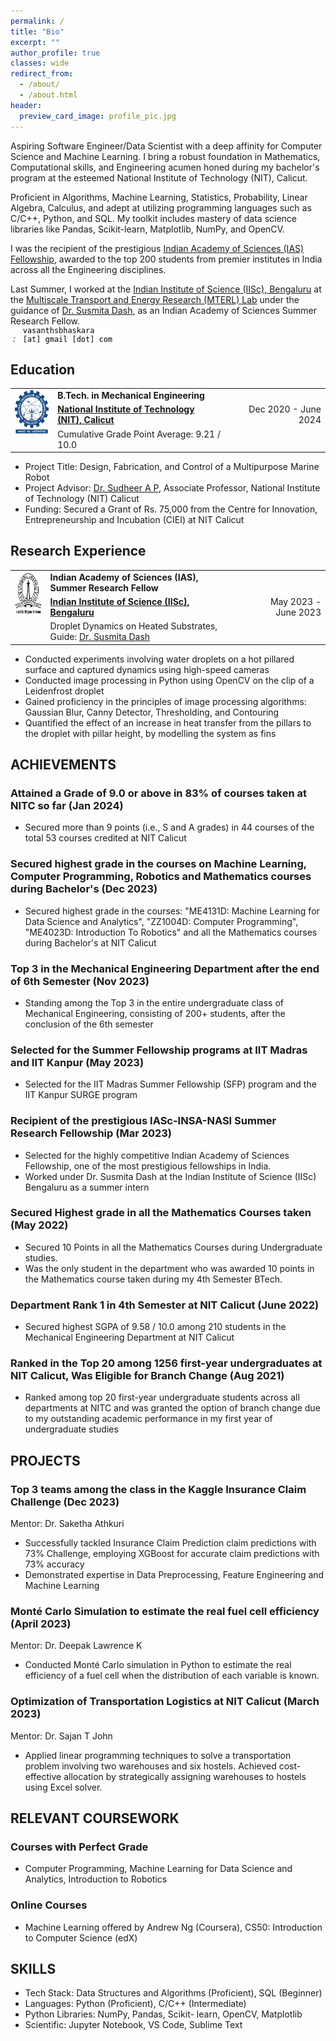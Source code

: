 ```yaml
---
permalink: /
title: "Bio"
excerpt: ""
author_profile: true
classes: wide
redirect_from: 
  - /about/
  - /about.html
header:
  preview_card_image: profile_pic.jpg
---
```

Aspiring Software Engineer/Data Scientist with a deep affinity for Computer Science and Machine Learning. I bring a robust foundation in Mathematics, Computational skills, and Engineering acumen honed during my bachelor's program at the esteemed National Institute of Technology (NIT), Calicut.

Proficient in Algorithms, Machine Learning, Statistics, Probability, Linear Algebra, Calculus, and adept at utilizing programming languages such as C/C++, Python, and SQL. My toolkit includes mastery of data science libraries like Pandas, Scikit-learn, Matplotlib, NumPy, and OpenCV.

I was the recipient of the prestigious [Indian Academy of Sciences (IAS) Fellowship](https://webjapps.ias.ac.in/fellowship2023/lists/selectedList.jsp), awarded to the top 200 students from premier institutes in India across all the Engineering disciplines. 

Last Summer, I worked at the <a href="https://iisc.ac.in" target="_blank">Indian Institute of Science (IISc), Bengaluru</a> at the <a href="https://sites.google.com/view/dashresearchlab/people" target="_blank">Multiscale Transport and Energy Research (MTERL) Lab</a> under the guidance of <a href="https://mecheng.iisc.ac.in/people/susmita-dash/" target="_blank">Dr. Susmita Dash</a>, as an Indian Academy of Sciences Summer Research Fellow. <br>
<i class="fas fa-envelope email-link" id="emailicon-high">&nbsp;:&nbsp;&nbsp;</i> 
<code style="color: #000000; background: #ffffff; display: inline-block;">vasanthsbhaskara [at] gmail [dot] com</code>


## Education
<table>
  <tbody>
    <tr>
      <td rowspan="3" style="text-align: center; vertical-align: top;"><img src="./../images/iitg.png" width="70" height="70"></td>
      <td style="text-align: left; vertical-align: top;"><strong>B.Tech. in Mechanical Engineering</strong></td>
      <td></td>
    </tr>
    <tr>
      <td style="text-align: left; vertical-align: top;"><strong><a href="https://www.nitc.ac.in/">National Institute of Technology (NIT), Calicut</a></strong></td>
      <td>&nbsp;</td>
      <td style="text-align: right; vertical-align: top;">Dec 2020 - June 2024</td>
    </tr>
    <tr>
      <td style="text-align: left; vertical-align: top;">Cumulative Grade Point Average: 9.21 / 10.0</td>
      <td></td>
      <td></td>
    </tr>
  </tbody>
</table>

- Project Title: Design, Fabrication, and Control of a Multipurpose Marine Robot
- Project Advisor: [Dr. Sudheer A P](https://nitc.ac.in/department/mechanical-engineering/faculty-and-staff/faculty/8eb95fa4-0e19-4246-aa46-75095a3ec8d8), Associate Professor, National Institute of Technology (NIT) Calicut
- Funding: Secured a Grant of Rs. 75,000 from the Centre for Innovation, Entrepreneurship and Incubation (CIEI) at NIT Calicut

## Research Experience
<table>
  <tbody>
    <tr>
      <td rowspan="3" style="text-align: center; vertical-align: top;"><img src="./../images/iisc.png" width="70" height="70"></td>
      <td style="text-align: left; vertical-align: top;"><strong>Indian Academy of Sciences (IAS), Summer Research Fellow</strong></td>
      <td></td>
    </tr>
    <tr>
      <td style="text-align: left; vertical-align: top;"><strong><a href="https://iisc.ac.in">Indian Institute of Science (IISc), Bengaluru</a></strong></td>
      <td>&nbsp;</td>
      <td style="text-align: right; vertical-align: top;">May 2023 - June 2023</td>
    </tr>
    <tr>
      <td style="text-align: left; vertical-align: top;">Droplet Dynamics on Heated Substrates, Guide: <a href="https://mecheng.iisc.ac.in/people/susmita-dash/" target="_blank">Dr. Susmita Dash</a></td>
      <td></td>
      <td></td>
    </tr>
  </tbody>
</table>

- Conducted experiments involving water droplets on a hot pillared surface and captured dynamics using high-speed cameras
- Conducted image processing in Python using OpenCV on the clip of a Leidenfrost droplet
- Gained proficiency in the principles of image processing algorithms: Gaussian Blur, Canny Detector, Thresholding, and Contouring
- Quantified the effect of an increase in heat transfer from the pillars to the droplet with pillar height, by modelling the system as fins


## ACHIEVEMENTS

### Attained a Grade of 9.0 or above in 83% of courses taken at NITC so far (Jan 2024)
- Secured more than 9 points (i.e., S and A grades) in 44 courses of the total 53 courses credited at NIT Calicut

### Secured highest grade in the courses on Machine Learning, Computer Programming, Robotics and Mathematics courses during Bachelor's (Dec 2023)
- Secured highest grade in the courses: "ME4131D: Machine Learning for Data Science and Analytics", "ZZ1004D: Computer Programming", "ME4023D: Introduction To Robotics" and all the Mathematics courses during Bachelor's at NIT Calicut

### Top 3 in the Mechanical Engineering Department after the end of 6th Semester (Nov 2023)
- Standing among the Top 3 in the entire undergraduate class of Mechanical Engineering, consisting of 200+ students, after the conclusion of the 6th semester

### Selected for the Summer Fellowship programs at IIT Madras and IIT Kanpur (May 2023)
- Selected for the IIT Madras Summer Fellowship (SFP) program and the IIT Kanpur SURGE program

### Recipient of the prestigious IASc-INSA-NASI Summer Research Fellowship (Mar 2023)
- Selected for the highly competitive Indian Academy of Sciences Fellowship, one of the most prestigious fellowships in India.
- Worked under Dr. Susmita Dash at the Indian Institute of Science (IISc) Bengaluru as a summer intern

### Secured Highest grade in all the Mathematics Courses taken (May 2022)
- Secured 10 Points in all the Mathematics Courses during Undergraduate studies.
- Was the only student in the department who was awarded 10 points in the Mathematics course taken during my 4th Semester BTech.

### Department Rank 1 in 4th Semester at NIT Calicut (June 2022)
- Secured highest SGPA of 9.58 / 10.0 among 210 students in the Mechanical Engineering Department at NIT Calicut

### Ranked in the Top 20 among 1256 first-year undergraduates at NIT Calicut, Was Eligible for Branch Change (Aug 2021)
- Ranked among top 20 first-year undergraduate students across all departments at NITC and was granted the option of branch change due to my outstanding academic performance in my first year of undergraduate studies

## PROJECTS

### Top 3 teams among the class in the Kaggle Insurance Claim Challenge (Dec 2023)
Mentor: Dr. Saketha Athkuri
- Successfully tackled Insurance Claim Prediction claim predictions with 73% Challenge, employing XGBoost for accurate claim predictions with 73% accuracy
- Demonstrated expertise in Data Preprocessing, Feature Engineering and Machine Learning

### Monté Carlo Simulation to estimate the real fuel cell efficiency (April 2023)
Mentor: Dr. Deepak Lawrence K
- Conducted Monté Carlo simulation in Python to estimate the real efficiency of a fuel cell when the distribution of each variable is known.

### Optimization of Transportation Logistics at NIT Calicut (March 2023)
Mentor: Dr. Sajan T John
- Applied linear programming techniques to solve a transportation problem involving two warehouses and six hostels. Achieved cost-effective allocation by strategically assigning warehouses to hostels using Excel solver.

## RELEVANT COURSEWORK

### Courses with Perfect Grade
- Computer Programming, Machine Learning for Data Science and Analytics, Introduction to Robotics

### Online Courses
- Machine Learning offered by Andrew Ng (Coursera), CS50: Introduction to Computer Science (edX)

## SKILLS

- Tech Stack: Data Structures and Algorithms (Proficient), SQL (Beginner)
- Languages: Python (Proficient), C/C++ (Intermediate)
- Python Libraries: NumPy, Pandas, Scikit- learn, OpenCV, Matplotlib 
- Scientific: Jupyter Notebook, VS Code, Sublime Text
